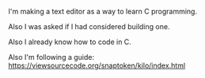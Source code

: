 I'm making a text editor as a way to learn C programming.

Also I was asked if I had considered building one.

Also I already know how to code in C.

Also I'm following a guide: https://viewsourcecode.org/snaptoken/kilo/index.html